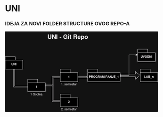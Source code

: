 # UNI

### IDEJA ZA NOVI FOLDER STRUCTURE OVOG REPO-A

![](https://raw.githubusercontent.com/Roko191/uni/refs/heads/main/FESB-folder_struct.png?token=GHSAT0AAAAAACZC3NIUQGMLGQP4A7BKC6VGZZP44IQ)

